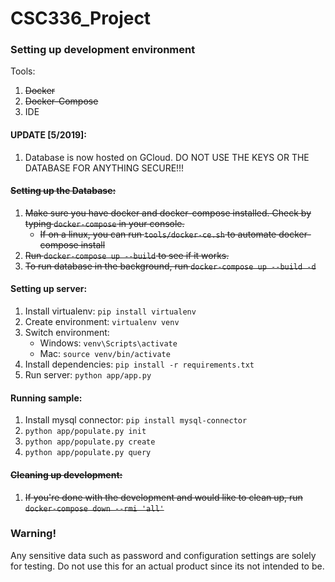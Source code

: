 # CSC336_Project

### Setting up development environment
Tools:  
1. ~~Docker~~
2. ~~Docker-Compose~~
3. IDE

#### UPDATE [5/2019]:
1. Database is now hosted on GCloud. DO NOT USE THE KEYS OR THE DATABASE FOR ANYTHING SECURE!!!

#### ~~Setting up the Database:~~
1. ~~Make sure you have docker and docker-compose installed. Check by typing `docker-compose` in your console.~~
    * ~~If on a linux, you can run `tools/docker-ce.sh` to automate docker-compose install~~
2. ~~Run `docker-compose up --build` to see if it works.~~
3. ~~To run database in the background, run `docker-compose up --build -d`~~

#### Setting up server:
1. Install virtualenv: `pip install virtualenv`
1. Create environment: `virtualenv venv`
1. Switch environment: 
    * Windows: `venv\Scripts\activate` 
    * Mac: `source venv/bin/activate`
1. Install dependencies: `pip install -r requirements.txt`
1. Run server: `python app/app.py`

#### Running sample:
1. Install mysql connector: `pip install mysql-connector`
2. `python app/populate.py init`
3. `python app/populate.py create`
4. `python app/populate.py query`

#### ~~Cleaning up development:~~
1. ~~If you're done with the development and would like to clean up, run `docker-compose down --rmi 'all'`~~  

### Warning!
Any sensitive data such as password and configuration settings are solely for testing. Do not use this for an actual product since its not intended to be.
